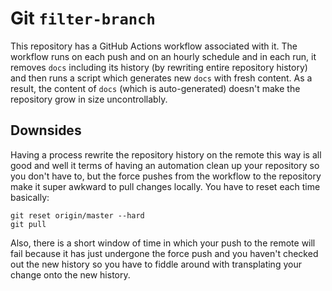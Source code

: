 # Git `filter-branch`

This repository has a GitHub Actions workflow associated with it. The workflow
runs on each push and on an hourly schedule and in each run, it removes `docs`
including its history (by rewriting entire repository history) and then runs a
script which generates new `docs` with fresh content. As a result, the content
of `docs` (which is auto-generated) doesn't make the repository grow in size
uncontrollably.

## Downsides

Having a process rewrite the repository history on the remote this way is all
good and well it terms of having an automation clean up your repository so you
don't have to, but the force pushes from the workflow to the repository make
it super awkward to pull changes locally. You have to reset each time basically:

```
git reset origin/master --hard
git pull
```

Also, there is a short window of time in which your push to the remote will
fail because it has just undergone the force push and you haven't checked out
the new history so you have to fiddle around with transplating your change
onto the new history.
